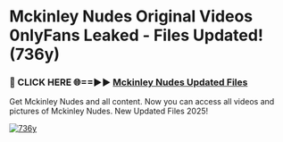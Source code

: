# Mckinley Nudes Original Videos 0nlyFans Leaked - Files Updated! (736y)

<h3>🔴 CLICK HERE 🌐==►► <a href="https://tinyurl.com/ehrbuxhb" rel="nofollow">Mckinley Nudes Updated Files</a></h3>

Get Mckinley Nudes and all content. Now you can access all videos and pictures of Mckinley Nudes. New Updated Files 2025!

[![736y](https://i.imgur.com/lVYEuWS.gif)](https://tinyurl.com/ehrbuxhb)
